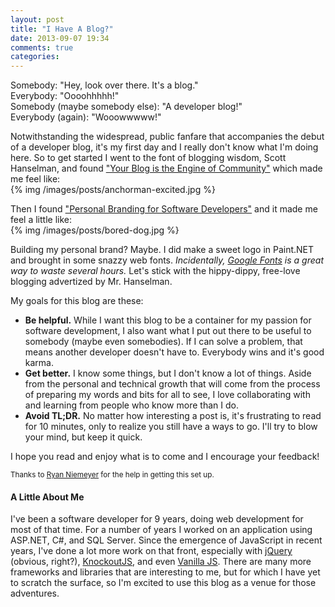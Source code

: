 ```yaml
---
layout: post
title: "I Have A Blog?"
date: 2013-09-07 19:34
comments: true
categories: 
---
```


Somebody: "Hey, look over there. It's a blog."  
Everybody: "Oooohhhhh!"  
Somebody (maybe somebody else): "A developer blog!"  
Everybody (again): "Wooowwwww!"

Notwithstanding the widespread, public fanfare that accompanies the debut of a developer blog, it's my first day and I really don't know what I'm doing here. So to get started I went to the font of blogging wisdom, Scott Hanselman, and found ["Your Blog is the Engine of Community"](http://www.hanselman.com/blog/YourBlogIsTheEngineOfCommunity.aspx) which made me feel like:  
{% img /images/posts/anchorman-excited.jpg %}

Then I found ["Personal Branding for Software Developers"](http://kencenerelli.wordpress.com/2012/03/20/personal-branding-for-software-developers/) and it made me feel a little like:  
{% img /images/posts/bored-dog.jpg %}

Building my personal brand? Maybe. I did make a sweet logo in Paint.NET and brought in some snazzy web fonts. *Incidentally, [Google Fonts](http://www.google.com/fonts) is a great way to waste several hours.* Let's stick with the hippy-dippy, free-love blogging advertized by Mr. Hanselman.

My goals for this blog are these:

* **Be helpful.** While I want this blog to be a container for my passion for software development, I also want what I put out there to be useful to somebody (maybe even somebodies). If I can solve a problem, that means another developer doesn't have to. Everybody wins and it's good karma.
* **Get better.** I know some things, but I don't know a lot of things. Aside from the personal and technical growth that will come from the process of preparing my words and bits for all to see, I love collaborating with and learning from people who know more than I do.
* **Avoid TL;DR.** No matter how interesting a post is, it's frustrating to read for 10 minutes, only to realize you still have a ways to go. I'll try to blow your mind, but keep it quick.

I hope you read and enjoy what is to come and I encourage your feedback!

<small>Thanks to [Ryan Niemeyer](http://www.knockmeout.net) for the help in getting this set up.</small>

#### A Little About Me

I've been a software developer for 9 years, doing web development for most of that time. For a number of years I worked on an application using ASP.NET, C#, and SQL Server. Since the emergence of JavaScript in recent years, I've done a lot more work on that front, especially with [jQuery](http://jquery.com) (obvious, right?), [KnockoutJS](http://knockoutjs.com), and even [Vanilla JS](http://vanilla-js.com/). There are many more frameworks and libraries that are interesting to me, but for which I have yet to scratch the surface, so I'm excited to use this blog as a venue for those adventures.
